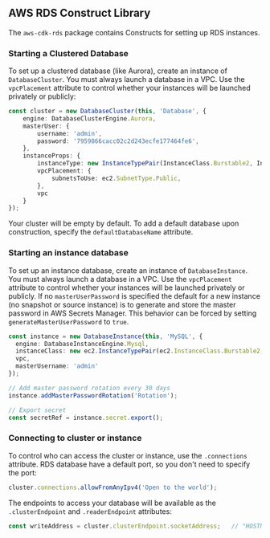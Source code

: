 ## AWS RDS Construct Library

The `aws-cdk-rds` package contains Constructs for setting up RDS instances.

### Starting a Clustered Database

To set up a clustered database (like Aurora), create an instance of `DatabaseCluster`. You must
always launch a database in a VPC. Use the `vpcPlacement` attribute to control whether
your instances will be launched privately or publicly:

```ts
const cluster = new DatabaseCluster(this, 'Database', {
    engine: DatabaseClusterEngine.Aurora,
    masterUser: {
        username: 'admin',
        password: '7959866cacc02c2d243ecfe177464fe6',
    },
    instanceProps: {
        instanceType: new InstanceTypePair(InstanceClass.Burstable2, InstanceSize.Small),
        vpcPlacement: {
            subnetsToUse: ec2.SubnetType.Public,
        },
        vpc
    }
});
```

Your cluster will be empty by default. To add a default database upon construction, specify the
`defaultDatabaseName` attribute.

### Starting an instance database

To set up an instance database, create an instance of `DatabaseInstance`. You must
always launch a database in a VPC. Use the `vpcPlacement` attribute to control whether
your instances will be launched privately or publicly. If no `masterUserPassword` is specified the default for a new instance (no snapshot or source instance) is to generate and store the master password in AWS Secrets Manager. This behavior can be forced by setting `generateMasterUserPassword` to `true`.

```ts
const instance = new DatabaseInstance(this, 'MySQL', {
  engine: DatabaseInstanceEngine.Mysql,
  instanceClass: new ec2.InstanceTypePair(ec2.InstanceClass.Burstable2, ec2.InstanceSize.Small),
  vpc,
  masterUsername: 'admin'
});

// Add master password rotation every 30 days
instance.addMasterPasswordRotation('Rotation');

// Export secret
const secretRef = instance.secret.export();
```

### Connecting to cluster or instance

To control who can access the cluster or instance, use the `.connections` attribute. RDS database have
a default port, so you don't need to specify the port:

```ts
cluster.connections.allowFromAnyIpv4('Open to the world');
```

The endpoints to access your database will be available as the `.clusterEndpoint` and `.readerEndpoint`
attributes:

```ts
const writeAddress = cluster.clusterEndpoint.socketAddress;   // "HOSTNAME:PORT"
```
